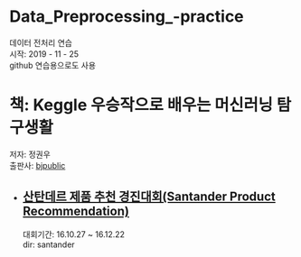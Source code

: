 # Data_Preprocessing_-practice
데이터 전처리 연습  
시작: 2019 - 11 - 25  
github 연습용으로도 사용  

# 책: Keggle 우승작으로 배우는 머신러닝 탐구생활
저자: 정권우  
출판사: [bjpublic](http://www.bjpublic.co.kr/)  

- ## [산탄데르 제품 추천 경진대회(Santander Product Recommendation)](https://www.kaggle.com/c/santander-product-recommendation/overview)  
    대회기간: 16.10.27 ~ 16.12.22  
    dir: santander  
    